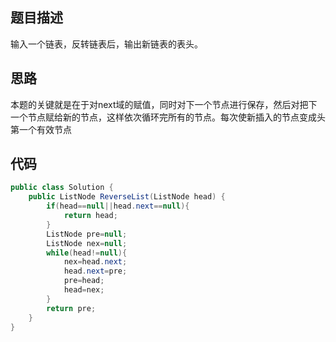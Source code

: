 ## 题目描述

输入一个链表，反转链表后，输出新链表的表头。

## 思路

本题的关键就是在于对next域的赋值，同时对下一个节点进行保存，然后对把下一个节点赋给新的节点，这样依次循环完所有的节点。每次使新插入的节点变成头第一个有效节点

## 代码

```java
public class Solution {
    public ListNode ReverseList(ListNode head) {
        if(head==null||head.next==null){
            return head;
        }
        ListNode pre=null;
        ListNode nex=null;
        while(head!=null){
            nex=head.next;  
            head.next=pre;  
            pre=head;  
            head=nex;  
        }
        return pre;  
    }
}
```